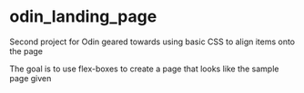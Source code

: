 # odin_landing_page
Second project for Odin geared towards using basic CSS to align items onto the page

The goal is to use flex-boxes to create a page that looks like the sample page given
